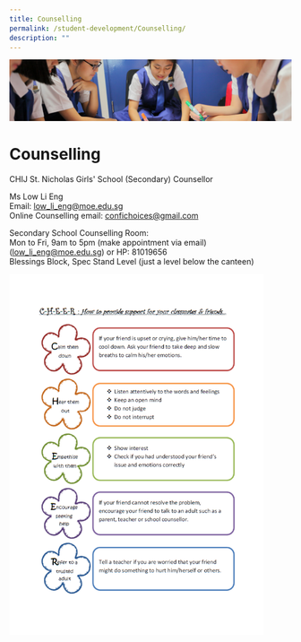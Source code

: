 ```yaml
---
title: Counselling
permalink: /student-development/Counselling/
description: ""
---
```

![](/images/Student-Development_v2.jpg)

Counselling
===========


CHIJ St. Nicholas Girls' School (Secondary) Counsellor  
  
Ms Low Li Eng  
Email: [low\_li\_eng@moe.edu.sg](mailto:low_li_eng@moe.edu.sg)  
Online Counselling email: [confichoices@gmail.com](mailto:confichoices@gmail.com)[](mailto:confichoices@gmail.com)[](mailto:confichoices@gmail.com)[](mailto:confichoices@gmail.com)[](mailto:snconfi@gmail.com)  
  
Secondary School Counselling Room:  
Mon to Fri, 9am to 5pm (make appointment via email)  
([low\_li\_eng@moe.edu.sg](mailto:low_li_eng@moe.edu.sg)) or HP: 81019656  
Blessings Block, Spec Stand Level (just a level below the canteen)



<img src="/images/Cheer.png" style="width:90%">